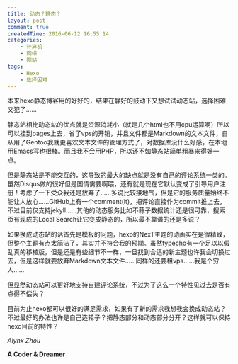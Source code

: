 ```yaml
---
title: 动态？静态？
layout: post
comment: true
createdTime: 2016-06-12 16:55:14
categories:
    - 计算机
    - 网络
    - 网站
tags:
    - Hexo
    - 选择困难
---
```

本来hexo静态博客用的好好的，结果在静好的鼓动下又想试试动态站，选择困难又犯了……

<!--more-->

静态站相比动态站的优点就是资源消耗小（就是几个html也不用cpu运算啊）所以可以挂到pages上去，省了vps的开销，并且文件都是Markdown的文本文件，自从用了Gentoo我就更喜欢文本文件的管理方式了，对数据库没什么好感，在本地用Emacs写也很棒。而且我不会用PHP，所以还不如静态站简单粗暴来得好一点。

但是静态站是不能交互的，这导致的最大的缺点就是没有自己的评论系统一类的。虽然Disqus做的很好但是国情需要啊喂，还有就是现在它默认变成了引导用户注册！考虑了一下受众我还是放弃了……多说比较接地气，但是它的服务质量始终不能让人放心……GitHub上有一个comment(it)，把评论直接作为commit推上去，不过目前仅支持jekyll……其他的动态服务比如不蒜子数据统计还是很可靠，搜索页有现成的Local Search让它变成静态的，所以最不靠谱的还是多说？

如果换成动态站的话首先是模板的问题，hexo的NexT主题的动画实在是很精致，但整个主题有点太简洁了，其实并不符合我的预期。虽然typecho有一个足以以假乱真的移植版，但是还是有些细节不一样，一旦找到合适的新主题也许我会切换过去，但是这样就要放弃Markdown文本文件……同样的还要租vps……我是个穷人……

但显然动态站可以更好地支持自建评论系统，不过为了这么一个特性见过去是否有点得不偿失？

目前为止hexo都可以很好的满足需求，如果有了新的需求我想我会换成动态站？不过最好的办法也许是自己造轮子？把静态部分和动态部分分开？这样就可以保持hexo目前的特性？

*Alynx Zhou*

**A Coder & Dreamer**
